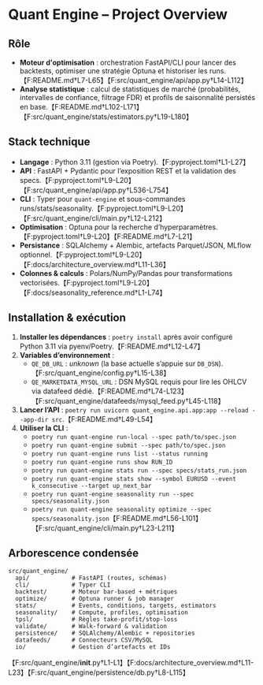 # Quant Engine – Project Overview

## Rôle
- **Moteur d'optimisation** : orchestration FastAPI/CLI pour lancer des backtests, optimiser une stratégie Optuna et historiser les runs.【F:README.md†L7-L65】【F:src/quant_engine/api/app.py†L14-L112】
- **Analyse statistique** : calcul de statistiques de marché (probabilités, intervalles de confiance, filtrage FDR) et profils de saisonnalité persistés en base.【F:README.md†L102-L171】【F:src/quant_engine/stats/estimators.py†L19-L180】

## Stack technique
- **Langage** : Python 3.11 (gestion via Poetry).【F:pyproject.toml†L1-L27】
- **API** : FastAPI + Pydantic pour l’exposition REST et la validation des specs.【F:pyproject.toml†L9-L20】【F:src/quant_engine/api/app.py†L536-L754】
- **CLI** : Typer pour `quant-engine` et sous-commandes runs/stats/seasonality.【F:pyproject.toml†L9-L20】【F:src/quant_engine/cli/main.py†L12-L212】
- **Optimisation** : Optuna pour la recherche d’hyperparamètres.【F:pyproject.toml†L9-L20】【F:README.md†L7-L21】
- **Persistance** : SQLAlchemy + Alembic, artefacts Parquet/JSON, MLflow optionnel.【F:pyproject.toml†L9-L20】【F:docs/architecture_overview.md†L11-L36】
- **Colonnes & calculs** : Polars/NumPy/Pandas pour transformations vectorisées.【F:pyproject.toml†L9-L20】【F:docs/seasonality_reference.md†L1-L74】

## Installation & exécution
1. **Installer les dépendances** : `poetry install` après avoir configuré Python 3.11 via pyenv/Poetry.【F:README.md†L12-L47】
2. **Variables d’environnement** :
   - `QE_DB_URL` : *unknown* (la base actuelle s’appuie sur `DB_DSN`).【F:src/quant_engine/config.py†L15-L38】
   - `QE_MARKETDATA_MYSQL_URL` : DSN MySQL requis pour lire les OHLCV via datafeed dédié.【F:README.md†L74-L123】【F:src/quant_engine/datafeeds/mysql_feed.py†L45-L118】
3. **Lancer l’API** : `poetry run uvicorn quant_engine.api.app:app --reload --app-dir src`.【F:README.md†L49-L54】
4. **Utiliser la CLI** :
   - `poetry run quant-engine run-local --spec path/to/spec.json`
   - `poetry run quant-engine submit --spec path/to/spec.json`
   - `poetry run quant-engine runs list --status running`
   - `poetry run quant-engine runs show RUN_ID`
   - `poetry run quant-engine stats run --spec specs/stats_run.json`
   - `poetry run quant-engine stats show --symbol EURUSD --event k_consecutive --target up_next_bar`
   - `poetry run quant-engine seasonality run --spec specs/seasonality.json`
   - `poetry run quant-engine seasonality optimize --spec specs/seasonality.json`【F:README.md†L56-L101】【F:src/quant_engine/cli/main.py†L23-L211】

## Arborescence condensée
```
src/quant_engine/
  api/            # FastAPI (routes, schémas)
  cli/            # Typer CLI
  backtest/       # Moteur bar-based + métriques
  optimize/       # Optuna runner & job manager
  stats/          # Events, conditions, targets, estimators
  seasonality/    # Compute, profiles, optimisation
  tpsl/           # Règles take-profit/stop-loss
  validate/       # Walk-forward & validation
  persistence/    # SQLAlchemy/Alembic + repositories
  datafeeds/      # Connecteurs CSV/MySQL
  io/             # Gestion d’artefacts et IDs
```
【F:src/quant_engine/__init__.py†L1-L1】【F:docs/architecture_overview.md†L11-L23】【F:src/quant_engine/persistence/db.py†L8-L115】
